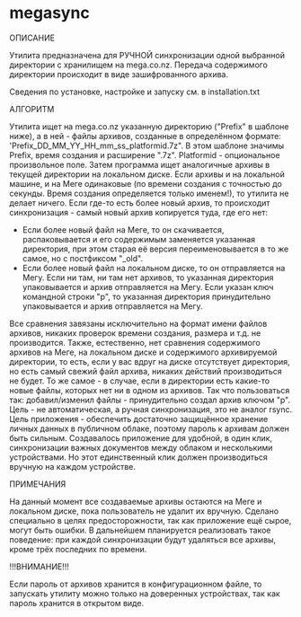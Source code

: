 # megasync

ОПИСАНИЕ

Утилита предназначена для РУЧНОЙ синхронизации одной выбранной директории
с хранилищем на mega.co.nz. Передача содержимого директории происходит в виде
зашифрованного архива.

Сведения по установке, настройке и запуску см. в installation.txt


АЛГОРИТМ

Утилита ищет на mega.co.nz указанную директорию ("Prefix" в шаблоне ниже), а в ней - файлы архивов,
созданные в определённом формате: 'Prefix_DD_MM_YY_HH_mm_ss_platformid.7z".
В этом шаблоне значимы Prefix, время создания и расширение ".7z". Platformid - опциональное произвольное поле.
Затем программа ищет аналогичные архивы в текущей
директории на локальном диске. Если архивы и на локальной машине, и на Меге
одинаковые (по времени создания с точностью до секунды. Время создания определяется только именем!), 
то утилита не делает ничего. Если где-то есть более новый архив,
то происходит синхронизация - самый новый архив копируется туда, где его нет:
- Если более новый файл на Меге, то он скачивается, распаковывается и его содержимым
заменяется указанная директория, при этом старая её версия переименовывается
в то же самое, но с постфиксом "_old".
- Если более новый файл на локальном диске, то он отправляется на Мегу.
Если ни там, ни там нет архивов, то указанная директория упаковывается
и архив отправляется на Мегу.
Если указан ключ командной строки "p", то указанная директория принудительно
упаковывается и архив отправляется на Мегу.

Все сравнения завязаны исключительно на формат имени файлов архивов, никаких проверок 
времени создания, размера и т.д. не производится.
Также, естественно, нет сравнения содержимого архивов на Меге, на локальном диске
и содержимого архивируемой директории, то есть, если у вас вдруг на диске отсутствует директория,
но есть самый свежий файл архива, никаких действий производиться не будет. То же самое - 
в случае, если в директории есть какие-то новые файлы, которых нет ни в одном из архивов.
Так что пользоваться так: добавил/изменил файлы - принудительно создал архив ключом "p".
Цель - не автоматическая, а ручная синхронизация, это не аналог rsync.
Цель приложения - обеспечить достаточно защищённое хранение личных данных в публичном облаке,
поэтому пароль к архивам должен быть сильным.
Создавалось приложение для удобной, в один клик, синхронизации важных документов между облаком
и несколькими устройствами. Но этот единственный клик должен производиться вручную на каждом устройстве.


ПРИМЕЧАНИЯ

На данный момент все создаваемые архивы остаются на Меге и локальном диске, пока
пользователь не удалит их вручную. Сделано специально в целях предосторожности,
так как приложение ещё сырое, могут быть ошибки. В дальнейшем планируется
реализовать такое поведение: при каждой синхронизации будут удаляться все архивы,
кроме трёх последних по времени.


!!!ВНИМАНИЕ!!!

Если пароль от архивов хранится в конфигурационном файле, то запускать утилиту
можно только на доверенных устройствах, так как пароль хранится в открытом виде.
